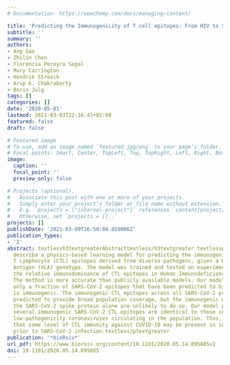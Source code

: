 ```yaml
---
# Documentation: https://wowchemy.com/docs/managing-content/

title: 'Predicting the Immunogenicity of T cell epitopes: From HIV to SARS-CoV-2'
subtitle: ''
summary: ''
authors:
- Ang Gao
- Zhilin Chen
- Florencia Pereyra Segal
- Mary Carrington
- Hendrik Streeck
- Arup K. Chakraborty
- Boris Julg
tags: []
categories: []
date: '2020-05-01'
lastmod: 2021-03-03T22:16:41+01:00
featured: false
draft: false

# Featured image
# To use, add an image named `featured.jpg/png` to your page's folder.
# Focal points: Smart, Center, TopLeft, Top, TopRight, Left, Right, BottomLeft, Bottom, BottomRight.
image:
  caption: ''
  focal_point: ''
  preview_only: false

# Projects (optional).
#   Associate this post with one or more of your projects.
#   Simply enter your project's folder or file name without extension.
#   E.g. `projects = ["internal-project"]` references `content/project/deep-learning/index.md`.
#   Otherwise, set `projects = []`.
projects: []
publishDate: '2021-03-09T16:50:04.859006Z'
publication_types:
- '2'
abstract: textlessh3textgreaterAbstracttextless/h3textgreater textlessptextgreaterWe
  describe a physics-based learning model for predicting the immunogenicity of Cytotoxic
  T Lymphocyte (CTL) epitopes derived from diverse pathogens, given a Human Leukocyte
  Antigen (HLA) genotype. The model was trained and tested on experimental data on
  the relative immunodominance of CTL epitopes in Human Immunodeficiency Virus infection.
  The method is more accurate than publicly available models. Our model predicts that
  only a fraction of SARS-CoV-2 epitopes that have been predicted to bind to HLA molecules
  is immunogenic. The immunogenic CTL epitopes across all SARS-CoV-2 proteins are
  predicted to provide broad population coverage, but the immunogenic epitopes in
  the SARS-CoV-2 spike protein alone are unlikely to do so. Our model predicts that
  several immunogenic SARS-CoV-2 CTL epitopes are identical to those contained in
  low-pathogenicity coronaviruses circulating in the population. Thus, we suggest
  that some level of CTL immunity against COVID-19 may be present in some individuals
  prior to SARS-CoV-2 infection.textless/ptextgreater
publication: '*bioRxiv*'
url_pdf: https://www.biorxiv.org/content/10.1101/2020.05.14.095885v2
doi: 10.1101/2020.05.14.095885
---
```


